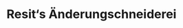 ---
title: "Resit‘s Änderungschneiderei"
url: /haan/resit-s-aenderungschneiderei/
shop: Schneiderei
---